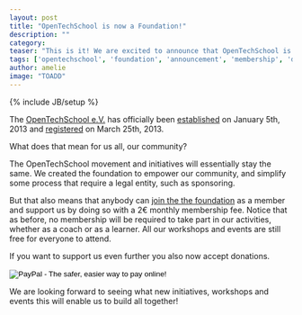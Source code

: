 ```yaml
---
layout: post
title: "OpenTechSchool is now a Foundation!"
description: ""
category: 
teaser: "This is it! We are excited to announce that OpenTechSchool is now official a Foundation, more precisely a "gemeinütziger e.V." — a non-profit foundation under German law."
tags: ['opentechschool', 'foundation', 'announcement', 'membership', 'donation']
author: amelie
image: "TOADD"
---
```

{% include JB/setup %}

The [OpenTechSchool e.V.](http://www.opentechschool.org/foundation/) has officially been [established](http://www.opentechschool.org/foundation/archive/Vereinsgruendungsprotokoll.pdf) on January 5th, 2013 and [registered](http://www.opentechschool.org/foundation/archive/Register_Bestaetigung.pdf) on March 25th, 2013.

What does that mean for us all, our community?

The OpenTechSchool movement and initiatives will essentially stay the same. We created the foundation to empower our community, and simplify some process that require a legal entity, such as sponsoring.

But that also means that anybody can [join the the foundation](https://docs.google.com/a/opentechschool.org/spreadsheet/viewform?formkey=dGYycmhYal9SSW1WRUdQcUhUSk9FYWc6MQ#gid=0) as a member and support us by doing so with a 2€ monthly membership fee. Notice that as before, no membership will be required to take part in our activities, whether as a coach or as a learner. All our workshops and events are still free for everyone to attend.

If you want to support us even further you also now accept donations.

<form action="https://www.paypal.com/cgi-bin/webscr" method="post" target="_top">
<input type="hidden" name="cmd" value="_s-xclick">
<input type="hidden" name="hosted_button_id" value="DWWZRJAN8C9DE">
<input type="image" src="https://www.paypalobjects.com/en_US/i/btn/btn_donate_LG.gif" border="0" name="submit" alt="PayPal - The safer, easier way to pay online!">
<img alt="" border="0" src="https://www.paypalobjects.com/de_DE/i/scr/pixel.gif" width="1" height="1">
</form>

We are looking forward to seeing what new initiatives, workshops and events this will enable us to build all together!
